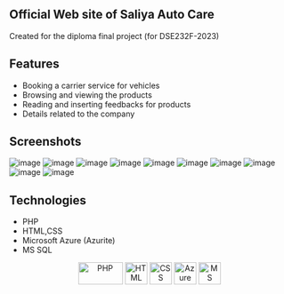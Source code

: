 ## Official Web site of Saliya Auto Care
 Created for the diploma final project (for DSE232F-2023)

## Features

- Booking a carrier service for vehicles
- Browsing and viewing the products
- Reading and inserting feedbacks for products
- Details related to the company
## Screenshots
![image](https://github.com/user-attachments/assets/16e33faf-689c-4742-80c1-f55e9b85ef0e)
![image](https://github.com/user-attachments/assets/eb61131c-35c7-49b1-963b-c979b932d076)
![image](https://github.com/user-attachments/assets/444a04eb-d802-45eb-90cb-37cb2f1c4393)
![image](https://github.com/user-attachments/assets/9a3456ee-2a54-48bf-ad57-0fb09de0b5f1)
![image](https://github.com/user-attachments/assets/028de16d-3884-446b-8860-9e65a15a38ee)
![image](https://github.com/user-attachments/assets/fde2cf01-c17f-46f7-b699-d63cd3bd3c58)
![image](https://github.com/user-attachments/assets/c1d1eecb-b305-42b5-acb5-3af826cfc2b4)
![image](https://github.com/user-attachments/assets/07c539ef-966f-4ad2-9101-4a0b77924d87)
![image](https://github.com/user-attachments/assets/de0f3156-b318-49d0-979b-917f6729cd26)
![image](https://github.com/user-attachments/assets/e78cfcbb-1a16-47fa-84ef-6891f503d96d)

## Technologies

- PHP
- HTML,CSS
- Microsoft Azure (Azurite)
- MS SQL
<p align="center"> <a> <img src="https://www.vectorlogo.zone/logos/php/php-ar21.svg" alt="PHP" width="80" height="40"/> </a>
<a> <img src="https://www.vectorlogo.zone/logos/w3_html5/w3_html5-icon.svg" alt="HTML" width="40" height="40"/> </a>
<a> <img src="https://www.vectorlogo.zone/logos/w3_css/w3_css-icon~old.svg" alt="CSS" width="40" height="40"/> </a>
<a> <img src="https://upload.wikimedia.org/wikipedia/commons/f/fa/Microsoft_Azure.svg" alt="Azure" width="40" height="40"/> </a>
<a> <img src="https://www.svgrepo.com/show/303229/microsoft-sql-server-logo.svg" alt="MS SQL" width="40" height="40"/> </a>
</p>
